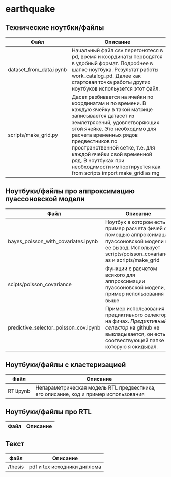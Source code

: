 # earthquake

## Технические ноутбки/файлы

| Файл | Описание |
|------|----------|
|dataset_from_data.ipynb|Начальный файл csv перегонятеся в pd, время и координаты перводятся в удобный формат. Подробнее в шапке ноутбука. Результат работы  work_catalog_pd. Далее как стартовая точка работы других ноутбуков испольузется этот файл.|
|scripts/make_grid.py|Дасет разбивается на ячейки по координатам и по времени. В каждую ячейку в такой матрице записывается датасет из землетрясений, удовлетворяющих этой ячейке. Это необходимо для расчета временных рядов предвестников по пространственной сетке, т.е. для каждой ячейки свой временной ряд. В ноутбуках при необходимости импортируется как from scripts import make_grid as mg| 

## Ноутбуки/файлы про аппроксимацию пуассоновской модели
| Файл | Описание |
|------|----------|
|bayes_poisson_with_covariates.ipynb|Ноутбук в котором есть пример расчета фичей с помощью аппроксимации пуассоновской модели и ее вывод. Иcпользует scripts/poisson_covariance as и scripts/make_grid|
|scipts/poisson_covariance|Функции с расчетом всякого для аппроксимации пуассоновской модели, пример использования выше|
|predictive_selector_poisson_cov.ipynb|Пример использования предиктивного селектора на фичах. *Предиктивный селектор* на github не выкладывается, он есть в соотвествующей папке которую я скидывал.|

## Ноутбуки/файлы с кластеризацией
| Файл | Описание |
|------|----------|
|RTl.ipynb| Непараметрическая модель RTL предвестника, его описание, код и пример использования|

## Ноутбуки/файлы про RTL
| Файл | Описание |
|------|----------|

## Текст
| Файл | Описание |
|------|----------|
|/thesis|pdf и tex исходники диплома| 
